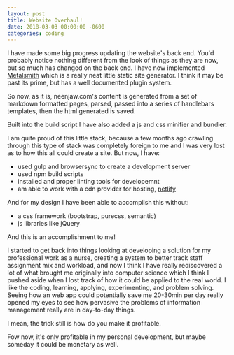 ```yaml
---
layout: post
title: Website Overhaul!
date: 2018-03-03 00:00:00 -0600
categories: coding
---
```


I have made some big progress updating the website's back end. You'd probably notice nothing different from the look of things as they are now, but so much has changed on the back end. I have now implemented [Metalsmith](http://metalsmith.io) which is a really neat little static site generator. I think it may be past its prime, but has a well documented plugin system.

So now, as it is, neenjaw.com's content is generated from a set of markdown formatted pages, parsed, passed into a series of handlebars templates, then the html generated is saved.

Built into the build script I have also added a js and css minifier and bundler.

I am quite proud of this little stack, because a few months ago crawling through this type of stack was completely foreign to me and I was very lost as to how this all could create a site. But now, I have:

- used gulp and browsersync to create a development server
- used npm build scripts
- installed and proper linting tools for developemnt
- am able to work with a cdn provider for hosting, [netlify](https://netlify.com)

And for my design I have been able to accomplish this without:

- a css framework (bootstrap, purecss, semantic)
- js libraries like jQuery

And this is an accomplishment to me!

I started to get back into things looking at developing a solution for my professional work as a nurse, creating a system to better track staff assignment mix and workload, and now I think I have really rediscovered a lot of what brought me originally into computer science which I think I pushed aside when I lost track of how it could be applied to the real world. I like the coding, learning, applying, experimenting, and problem solving. Seeing how an web app could potentially save me 20-30min per day really opened my eyes to see how pervasive the problems of information management really are in day-to-day things.

I mean, the trick still is how do you make it profitable.

Fow now, it's only profitable in my personal development, but maybe someday it could be monetary as well.
